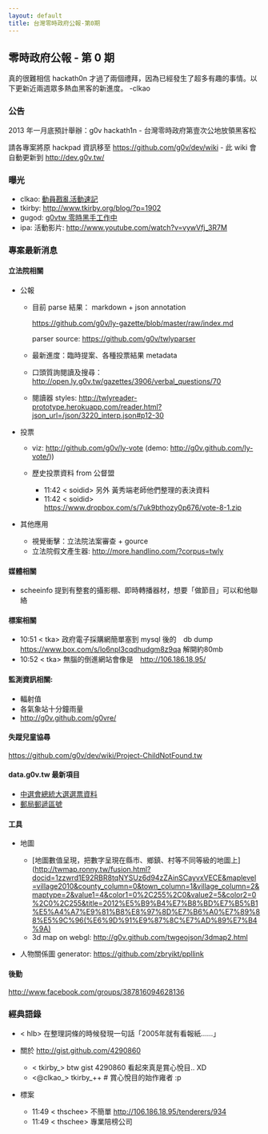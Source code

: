 ```yaml
---
layout: default
title: 台灣零時政府公報-第0期
---
```


## 零時政府公報 - 第 0 期

真的很難相信 hackath0n 才過了兩個禮拜，因為已經發生了超多有趣的事情。以下更新近兩週眾多熱血黑客的新進度。 -clkao

### 公告

2013 年一月底預計舉辦：g0v hackath1n - 台灣零時政府第壹次公地放領黑客松

請各專案將原 hackpad 資訊移至 https://github.com/g0v/dev/wiki - 此 wiki 會自動更新到 http://dev.g0v.tw/

### 曝光

* clkao: [動員戡亂活動速記](http://blog.clkao.org/day/2012/12/04)
* tkirby: http://www.tkirby.org/blog/?p=1902
* gugod: [g0vtw 零時黑手工作中](http://gugod.org/2012/12/g0vtw-hacking/)
* ipa: 活動影片: http://www.youtube.com/watch?v=vywVfj_3R7M

### 專案最新消息
#### 立法院相關

* 公報

  * 目前 parse 結果： markdown + json annotation
 
      https://github.com/g0v/ly-gazette/blob/master/raw/index.md
 
      parser source: https://github.com/g0v/twlyparser
 
  * 最新進度：臨時提案、各種投票結果 metadata
 
  * 口頭質詢閱讀及搜尋：http://open.ly.g0v.tw/gazettes/3906/verbal_questions/70
 
  * 閱讀器 styles: http://twlyreader-prototype.herokuapp.com/reader.html?json_url=/json/3220_interp.json#p12-30

* 投票
  * viz: http://github.com/g0v/ly-vote (demo: http://g0v.github.com/ly-vote/))

  * 歷史投票資料 from 公督盟

    * 11:42 < soidid> 另外 黃秀端老師他們整理的表決資料
    * 11:42 < soidid> https://www.dropbox.com/s/7uk9bthozy0p676/vote-8-1.zip

* 其他應用
  * 視覺衝擊：立法院法案審查 + gource
  * 立法院假文產生器: http://more.handlino.com/?corpus=twly

#### 媒體相關

* scheeinfo 提到有整套的攝影棚、即時轉播器材，想要「做節目」可以和他聯絡

#### 標案相關

* 10:51 < tka> 政府電子採購網簡單塞到 mysql 後的　db dump https://www.box.com/s/lo6npl3cqdhudgm8z9qa 解開約80mb
* 10:52 < tka> 無腦的倒進網站會像是　http://106.186.18.95/ 

#### 監測資訊相關:

* 輻射值
* 各氣象站十分鐘雨量
* http://g0v.github.com/g0vre/

#### 失蹤兒童協尋

https://github.com/g0v/dev/wiki/Project-ChildNotFound.tw

#### data.g0v.tw 最新項目

* [中選會總統大選選票資料](http://data.g0v.tw/questions/3/)
* [郵局郵遞區號](http://data.g0v.tw/questions/30/)

#### 工具

* 地圖
  * [地圖數值呈現，把數字呈現在縣市、鄉鎮、村等不同等級的地圖上](http://twmap.ronny.tw/fusion.html?docid=1zzwrd1E92RBR8tqNYSUz6d94zZAinSCayvxVECE&maplevel=village2010&county_column=0&town_column=1&village_column=2&maptype=2&value1=4&color1=0%2C255%2C0&value2=5&color2=0%2C0%2C255&title=2012%E5%B9%B4%E7%B8%BD%E7%B5%B1%E5%A4%A7%E9%81%B8%E8%97%8D%E7%B6%A0%E7%89%88%E5%9C%96(%E6%9D%91%E9%87%8C%E7%AD%89%E7%B4%9A)
  * 3d map on webgl: http://g0v.github.com/twgeojson/3dmap2.html

* 人物關係圖 generator: https://github.com/zbryikt/ppllink

#### 後勤
http://www.facebook.com/groups/387816094628136

### 經典語錄

* < hlb> 在整理詞條的時候發現一句話「2005年就有看報紙……」

* 關於 http://gist.github.com/4290860
  * < tkirby_> btw gist 4290860 看起來真是賞心悅目.. XD
  * <@clkao_> tkirby_++ # 賞心悅目的始作雍者 :p

* 標案
  * 11:49 < thschee> 不簡單 http://106.186.18.95/tenderers/934
  * 11:49 < thschee> 專業陪榜公司
